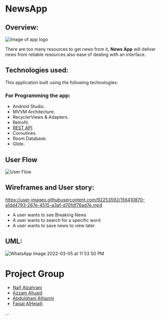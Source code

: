# NewsApp

## Overview:
![Image of app logo](https://h.top4top.io/p_2252wa8ey1.png)

There are too many resources to get news from it, **News App** will deliver news from reliable resources also ease of dealing with an interface.


## Technologies used:
This application built using the following technologies:
### For Programming the app:
* Android Studio.
* MVVM Architecture.
* RecyclerViews & Adapters.
* Retrofit.
* [REST API](https://newsapi.org/).
* Coroutines.
* Room Database.
* Glide.


## User Flow
![User Flow](https://h.top4top.io/p_22526hxmu1.jpeg)


## Wireframes and User story:

https://user-images.githubusercontent.com/92253592/156410870-a1dd4793-267e-4515-a3af-d70fdf76ad7e.mp4



- A user wants to see Breaking News
- A user wants to search for a specific word
- A user wants to save news to view later



## UML:

![WhatsApp Image 2022-03-05 at 11 53 50 PM](https://user-images.githubusercontent.com/92253592/156899817-5635f0dc-78db-4d1a-a314-d5202d3d52ba.jpeg)



# Project Group
- [Naif Alzahrani ](https://github.com/Nayf-S-ALzahrani)
- [Azzam Aljuaid](https://github.com/AzzamALjuaid)
- [Abdulghani Alhazmi](https://github.com/AbdulghaniAlhazmi)
- [Faisal AlHejaili ](https://github.com/FAISALT1000)




...
